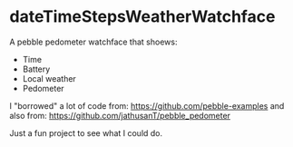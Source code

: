 # dateTimeStepsWeatherWatchface
A pebble pedometer watchface that shoews:
- Time
- Battery
- Local weather
- Pedometer

I "borrowed" a lot of code from: https://github.com/pebble-examples
and also from: https://github.com/jathusanT/pebble_pedometer

Just a fun project to see what I could do.
